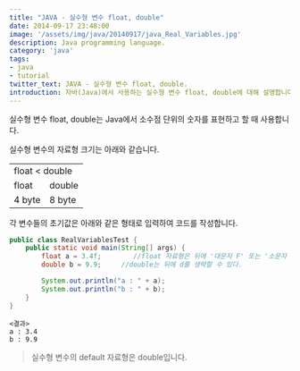 ```yaml
---
title: "JAVA - 실수형 변수 float, double"
date: 2014-09-17 23:48:00
image: '/assets/img/java/20140917/java_Real_Variables.jpg'
description: Java programming language.
category: 'java'
tags:
- java
- tutorial
twitter_text: JAVA - 실수형 변수 float, double.
introduction: 자바(Java)에서 사용하는 실수형 변수 float, double에 대해 설명합니다.
---
```


실수형 변수 float, double는 Java에서 소수점 단위의 숫자를 표현하고 할 때 사용합니다.

실수형 변수의 자료형 크기는 아래와 같습니다.

<table>
  <tr>
    <td colspan="2">float < double</td>
  </tr>
  <tr>
    <td>float</td><td>double</td>
  </tr>
  <tr>
    <td>4 byte</td><td>8 byte</td>
  </tr>
</table>

각 변수들의 초기값은 아래와 같은 형태로 입력하여 코드를 작성합니다.

```java
public class RealVariablesTest {
	public static void main(String[] args) {
		float a = 3.4f;        //float 자료형은 뒤에 '대문자 F' 또는 '소문자 f'를 반드시 붙여야 한다.
		double b = 9.9;     //double는 뒤에 d를 생략할 수 있다.

		System.out.println("a : " + a);
		System.out.println("b : " + b);
	}
}
```

```
<결과>
a : 3.4
b : 9.9
```

> 실수형 변수의 default 자료형은 double입니다.
